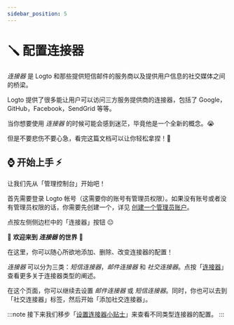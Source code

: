 ```yaml
---
sidebar_position: 5
---
```


# 🪛 配置连接器

_连接器_ 是 Logto 和那些提供短信邮件的服务商以及提供用户信息的社交媒体之间的桥梁。

Logto 提供了很多能让用户可以访问三方服务提供商的连接器，包括了 Google，GitHub，Facebook，SendGrid 等等。

当你想要使用 _连接器_ 的时候可能会感到迷茫，毕竟他是一个全新的概念。:sob:

但是不要悲伤不要心急，看完这篇文档可以让你轻松拿捏！:pinching_hand:

## :watch: 开始上手 :zap:

让我们先从「管理控制台」开始吧！

首先需要登录 Logto 帐号（这需要你的账号有管理员权限）。如果没有账号或者没有管理员权限的话，你需要先创建一个，详见 [创建一个管理员账户](../../tutorials/get-started/README.mdx#创建一个管理员账户)。

点按左侧侧边栏中的「连接器」按钮 :neutral_face:

:ghost: **欢迎来到 _连接器_ 的世界** :ghost:

在这里，你可以随心所欲地添加、删除、改变连接器的配置！

_连接器_ 可以分为三类：_短信连接器_，_邮件连接器_ 和 _社交连接器_。点按「[连接器](../../references/connectors)」查看更多关于连接器类型的阐述。

在这个页面，你可以继续去设置 _邮件连接器_ 或 _短信连接器_。同时，你也可以去到「社交连接器」标签，然后开始「添加社交连接器」。

:::note
接下来我们移步「[设置连接器小贴士](./connector-setup-tips)」来查看不同类型连接器的配置。
:::
